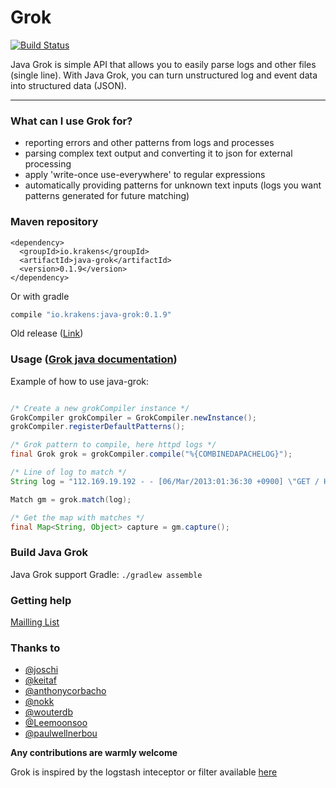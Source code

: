 # Grok
[![Build Status](https://secure.travis-ci.org/thekrakken/java-grok.png?branch=master)](https://travis-ci.org/thekrakken/java-grok)

Java Grok is simple API that allows you to easily parse logs and other files (single line). With Java Grok, you can turn unstructured log and event data into structured data (JSON).

-----------------------

### What can I use Grok for?
* reporting errors and other patterns from logs and processes
* parsing complex text output and converting it to json for external processing
* apply 'write-once use-everywhere' to regular expressions
* automatically providing patterns for unknown text inputs (logs you want patterns generated for future matching)

### Maven repository

```maven
<dependency>
  <groupId>io.krakens</groupId>
  <artifactId>java-grok</artifactId>
  <version>0.1.9</version>
</dependency>
```

Or with gradle

```gradle
compile "io.krakens:java-grok:0.1.9"
```

Old release ([Link](https://mvnrepository.com/artifact/io.thekraken/grok))

### Usage ([Grok java documentation](http://grok.nflabs.com/javadoc))
Example of how to use java-grok:

```java

/* Create a new grokCompiler instance */
GrokCompiler grokCompiler = GrokCompiler.newInstance();
grokCompiler.registerDefaultPatterns();

/* Grok pattern to compile, here httpd logs */
final Grok grok = grokCompiler.compile("%{COMBINEDAPACHELOG}");

/* Line of log to match */
String log = "112.169.19.192 - - [06/Mar/2013:01:36:30 +0900] \"GET / HTTP/1.1\" 200 44346 \"-\" \"Mozilla/5.0 (Macintosh; Intel Mac OS X 10_8_2) AppleWebKit/537.22 (KHTML, like Gecko) Chrome/25.0.1364.152 Safari/537.22\"";

Match gm = grok.match(log);

/* Get the map with matches */
final Map<String, Object> capture = gm.capture();
```

### Build Java Grok

Java Grok support Gradle: `./gradlew assemble`
 
### Getting help
[Mailling List](https://groups.google.com/forum/#!forum/java-grok)

### Thanks to
 * [@joschi](https://github.com/joschi)
 * [@keitaf](https://github.com/keitaf)
 * [@anthonycorbacho](https://github.com/anthonycorbacho)
 * [@nokk](https://github.com/nokk)
 * [@wouterdb](https://github.com/wouterdb)
 * [@Leemoonsoo](https://github.com/Leemoonsoo)
 * [@paulwellnerbou](https://github.com/paulwellnerbou)

**Any contributions are warmly welcome**

Grok is inspired by the logstash inteceptor or filter available [here](http://logstash.net/docs/1.4.1/filters/grok)
